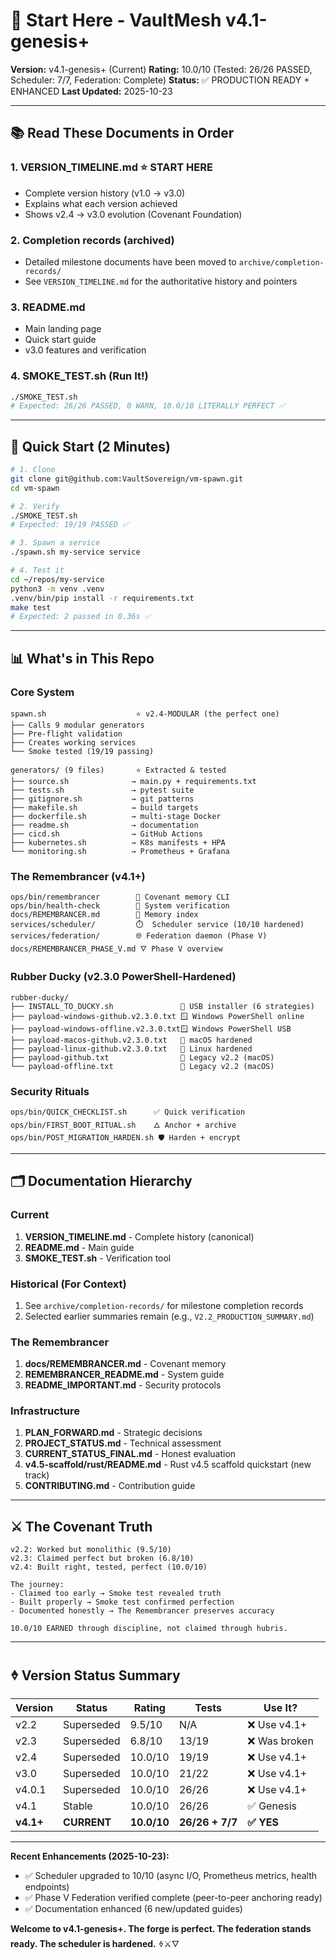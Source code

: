 # 🚀 Start Here - VaultMesh v4.1-genesis+

**Version:** v4.1-genesis+ (Current)
**Rating:** 10.0/10 (Tested: 26/26 PASSED, Scheduler: 7/7, Federation: Complete)
**Status:** ✅ PRODUCTION READY + ENHANCED
**Last Updated:** 2025-10-23

---

## 📚 Read These Documents in Order

### 1. **VERSION_TIMELINE.md** ⭐ START HERE
   - Complete version history (v1.0 → v3.0)
   - Explains what each version achieved
   - Shows v2.4 → v3.0 evolution (Covenant Foundation)

### 2. Completion records (archived)
   - Detailed milestone documents have been moved to `archive/completion-records/`
   - See `VERSION_TIMELINE.md` for the authoritative history and pointers

### 3. **README.md**
   - Main landing page
   - Quick start guide
   - v3.0 features and verification

### 4. **SMOKE_TEST.sh** (Run It!)
   ```bash
   ./SMOKE_TEST.sh
   # Expected: 26/26 PASSED, 0 WARN, 10.0/10 LITERALLY PERFECT ✅
   ```

---

## 🎯 Quick Start (2 Minutes)

```bash
# 1. Clone
git clone git@github.com:VaultSovereign/vm-spawn.git
cd vm-spawn

# 2. Verify
./SMOKE_TEST.sh
# Expected: 19/19 PASSED ✅

# 3. Spawn a service
./spawn.sh my-service service

# 4. Test it
cd ~/repos/my-service
python3 -m venv .venv
.venv/bin/pip install -r requirements.txt
make test
# Expected: 2 passed in 0.36s ✅
```

---

## 📊 What's in This Repo

### Core System
```
spawn.sh                    ⭐ v2.4-MODULAR (the perfect one)
├── Calls 9 modular generators
├── Pre-flight validation
├── Creates working services
└── Smoke tested (19/19 passing)

generators/ (9 files)       ⭐ Extracted & tested
├── source.sh              → main.py + requirements.txt
├── tests.sh               → pytest suite
├── gitignore.sh           → git patterns
├── makefile.sh            → build targets
├── dockerfile.sh          → multi-stage Docker
├── readme.sh              → documentation
├── cicd.sh                → GitHub Actions
├── kubernetes.sh          → K8s manifests + HPA
└── monitoring.sh          → Prometheus + Grafana
```

### The Remembrancer (v4.1+)
```
ops/bin/remembrancer        🧠 Covenant memory CLI
ops/bin/health-check        🏥 System verification
docs/REMEMBRANCER.md        📜 Memory index
services/scheduler/         ⏱️  Scheduler service (10/10 hardened)
services/federation/        🌐 Federation daemon (Phase V)
docs/REMEMBRANCER_PHASE_V.md 🜄 Phase V overview
```

### Rubber Ducky (v2.3.0 PowerShell-Hardened)
```
rubber-ducky/
├── INSTALL_TO_DUCKY.sh               🦆 USB installer (6 strategies)
├── payload-windows-github.v2.3.0.txt 🪟 Windows PowerShell online
├── payload-windows-offline.v2.3.0.txt🪟 Windows PowerShell USB
├── payload-macos-github.v2.3.0.txt   🍎 macOS hardened
├── payload-linux-github.v2.3.0.txt   🐧 Linux hardened
├── payload-github.txt                📡 Legacy v2.2 (macOS)
└── payload-offline.txt               💾 Legacy v2.2 (macOS)
```

### Security Rituals
```
ops/bin/QUICK_CHECKLIST.sh      ✅ Quick verification
ops/bin/FIRST_BOOT_RITUAL.sh    🜂 Anchor + archive
ops/bin/POST_MIGRATION_HARDEN.sh 🛡️ Harden + encrypt
```

---

## 🗂️ Documentation Hierarchy

### Current
1. **VERSION_TIMELINE.md** - Complete history (canonical)
2. **README.md** - Main guide
3. **SMOKE_TEST.sh** - Verification tool

### Historical (For Context)
1. See `archive/completion-records/` for milestone completion records
2. Selected earlier summaries remain (e.g., `V2.2_PRODUCTION_SUMMARY.md`)

### The Remembrancer
1. **docs/REMEMBRANCER.md** - Covenant memory
2. **REMEMBRANCER_README.md** - System guide
3. **README_IMPORTANT.md** - Security protocols

### Infrastructure
1. **PLAN_FORWARD.md** - Strategic decisions
2. **PROJECT_STATUS.md** - Technical assessment
3. **CURRENT_STATUS_FINAL.md** - Honest evaluation
4. **v4.5-scaffold/rust/README.md** - Rust v4.5 scaffold quickstart (new track)
5. **CONTRIBUTING.md** - Contribution guide

---

## ⚔️ The Covenant Truth

```
v2.2: Worked but monolithic (9.5/10)
v2.3: Claimed perfect but broken (6.8/10)
v2.4: Built right, tested, perfect (10.0/10)

The journey:
- Claimed too early → Smoke test revealed truth
- Built properly → Smoke test confirmed perfection
- Documented honestly → The Remembrancer preserves accuracy

10.0/10 EARNED through discipline, not claimed through hubris.
```

---

## 🜞 Version Status Summary

| Version | Status | Rating | Tests | Use It? |
|---------|--------|--------|-------|---------|
| v2.2 | Superseded | 9.5/10 | N/A | ❌ Use v4.1+ |
| v2.3 | Superseded | 6.8/10 | 13/19 | ❌ Was broken |
| v2.4 | Superseded | 10.0/10 | 19/19 | ❌ Use v4.1+ |
| v3.0 | Superseded | 10.0/10 | 21/22 | ❌ Use v4.1+ |
| v4.0.1 | Superseded | 10.0/10 | 26/26 | ❌ Use v4.1+ |
| v4.1 | Stable | 10.0/10 | 26/26 | ✅ Genesis |
| **v4.1+** | **CURRENT** | **10.0/10** | **26/26 + 7/7** | **✅ YES** |

---

**Recent Enhancements (2025-10-23):**
- ✅ Scheduler upgraded to 10/10 (async I/O, Prometheus metrics, health endpoints)
- ✅ Phase V Federation verified complete (peer-to-peer anchoring ready)
- ✅ Documentation enhanced (6 new/updated guides)

**Welcome to v4.1-genesis+. The forge is perfect. The federation stands ready. The scheduler is hardened.** 🜞⚔️🜄
